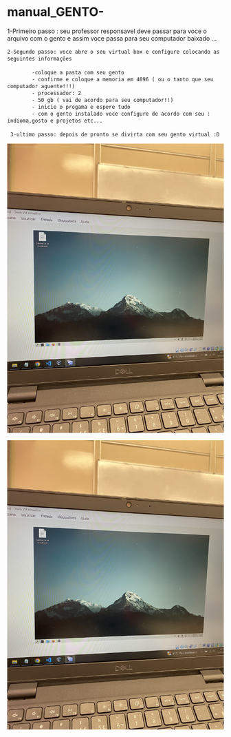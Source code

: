 # manual_GENTO-

1-Primeiro passo :  seu professor responsavel deve passar  para voce o arquivo com o gento  e assim voce passa para seu computador baixado ...
    
    2-Segundo passo: voce abre o seu virtual box e configure colocando as seguintes informações 

            -coloque a pasta com seu gento 
            - confirme e coloque a memoria em 4096 ( ou o tanto que seu computador aguente!!!)
            - processador: 2
            - 50 gb ( vai de acordo para seu computador!!)
            - inicie o progama e espere tudo 
            - com o gento instalado voce configure de acordo com seu : indioma,gosto e projetos etc...

     3-ultimo passo: depois de pronto se divirta com seu gento virtual :D

![alt text](imagens/Image.jpg)

![alt text](imagens/Image.jpg)
